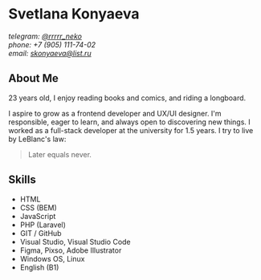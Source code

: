 # Svetlana Konyaeva  

*telegram: [@rrrrr_neko](https://t.me/rrrrr_neko)*    
*phone: +7 (905) 111-74-02*   
*email: skonyaeva@list.ru*     

## About Me    

23 years old, I enjoy reading books and comics, and riding a longboard.

I aspire to grow as a frontend developer and UX/UI designer. I'm responsible, eager to learn, and always open to discovering new things. I worked as a full-stack developer at the university for 1.5 years. I try to live by LeBlanc's law:  

> Later equals never.   

## Skills  

* HTML
* CSS (BEM) 
* JavaScript
* PHP (Laravel)
* GIT / GitHub  
* Visual Studio, Visual Studio Code
* Figma, Pixso, Adobe Illustrator
* Windows OS, Linux  
* English (B1)   